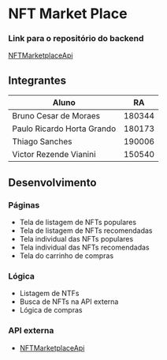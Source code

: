 # NFT Market Place

### Link para o repositório do backend
[NFTMarketplaceApi](https://github.com/thisanches07/NFTMarketplaceApi)
## Integrantes

| Aluno | RA |
| ----- | -- |
| Bruno Cesar de Moraes | 180344 |
| Paulo Ricardo Horta Grando | 180173 |
| Thiago Sanches | 190006 |
| Victor Rezende Vianini | 150540 |


## Desenvolvimento
### Páginas
* Tela de listagem de NFTs populares
* Tela de listagem de NFTs recomendadas
* Tela individual das NFTs populares
* Tela individual das NFTs recomendadas
* Tela do carrinho de compras

### Lógica
* Listagem de NTFs
* Busca de NFTs na API externa
* Lógica de compras

### API externa
* [NFTMarketplaceApi](https://github.com/thisanches07/NFTMarketplaceApi)